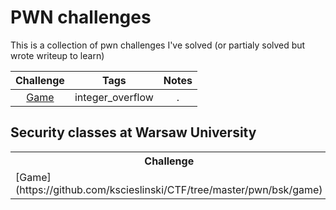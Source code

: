 # PWN challenges
This is a collection of pwn challenges I've solved (or partialy solved but wrote writeup to learn)



|     Challenge     |     Tags     |     Notes     |
|     :---:         |     :---:    |     :---:     |
|  [Game](https://github.com/kscieslinski/CTF/tree/master/pwn/bsk/game)           | integer_overflow            | .             |



## Security classes at Warsaw University
<table>
  <tbody>
    <tr>
      <th align="center">Challenge</th>
      <th align="center">Tags</th>
      <th align="center">Notes</th>
    </tr>
    <tr>
      <td>[Game](https://github.com/kscieslinski/CTF/tree/master/pwn/bsk/game)</td>
      <td align="center">integer_overflow</td>
      <td align="right">.</td>
    </tr>


  </tbody>
</table>